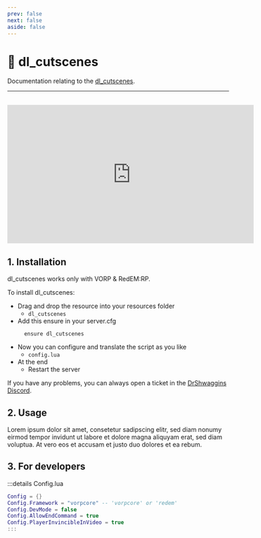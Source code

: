 ```yaml
---
prev: false
next: false
aside: false
---
```


# 🎥 dl_cutscenes
Documentation relating to the [dl_cutscenes](https://drshwaggins-scripts.tebex.io/package/5876605).

___
<br>
<iframe width="560" height="315" src="https://dunb17ur4ymx4.cloudfront.net/packages/images/2b0727aaa2fcb8c08eeedfabca283a9fa5266304.png" frameborder="0" allow="accelerometer; autoplay; clipboard-write; encrypted-media; gyroscope; picture-in-picture; web-share" allowfullscreen></iframe>

## 1. Installation
dl_cutscenes works only with VORP & RedEM:RP. 

To install dl_cutscenes:
- Drag and drop the resource into your resources folder
  - `dl_cutscenes`
- Add this ensure in your server.cfg
  ```
    ensure dl_cutscenes
  ```
- Now you can configure and translate the script as you like
  - `config.lua`
- At the end
  - Restart the server

If you have any problems, you can always open a ticket in the [DrShwaggins Discord](https://discord.gg/K9H27J5VaS).

## 2. Usage
Lorem ipsum dolor sit amet, consetetur sadipscing elitr, sed diam nonumy eirmod tempor invidunt ut labore et dolore magna aliquyam erat, sed diam voluptua. At vero eos et accusam et justo duo dolores et ea rebum.

## 3. For developers

:::details Config.lua
```lua
Config = {}
Config.Framework = "vorpcore" -- 'vorpcore' or 'redem'
Config.DevMode = false
Config.AllowEndCommand = true
Config.PlayerInvincibleInVideo = true
:::
